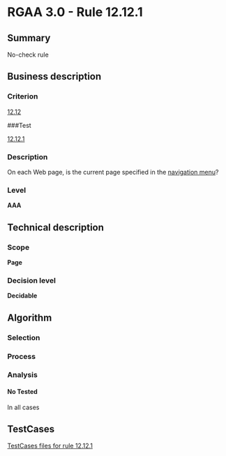 # RGAA 3.0 -  Rule 12.12.1

## Summary

No-check rule

## Business description

### Criterion

[12.12](http://asqatasun.github.io/RGAA--3.0--EN/RGAA3.0_Criteria_English_version_v1.html#crit-12-12)

###Test

[12.12.1](http://asqatasun.github.io/RGAA--3.0--EN/RGAA3.0_Criteria_English_version_v1.html#test-12-12-1)

### Description
On each Web page, is
    the current  page specified in the <a href="http://asqatasun.github.io/RGAA--3.0--EN/RGAA3.0_Glossary_English_version_v1.html#mMenuNav">navigation
  menu</a>? 


### Level

**AAA**

## Technical description

### Scope

**Page**

### Decision level

**Decidable**

## Algorithm

### Selection

### Process

### Analysis

#### No Tested 

In all cases



##  TestCases 

[TestCases files for rule 12.12.1](https://github.com/Asqatasun/Asqatasun/tree/master/rules/rules-rgaa3.0/src/test/resources/testcases/rgaa30/Rgaa30Rule121201/) 


